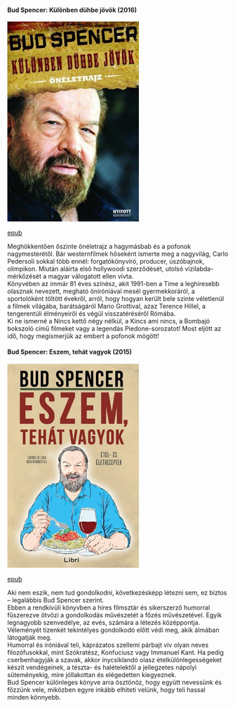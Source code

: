#### <a name="id_1212">Bud Spencer: Különben dühbe jövök (2016)</a>
<img src="https://github.com/BercziSandor/calibre_lib/raw/main/Bud%20Spencer/Kulonben%20duhbe%20jovok%20%281212%29/cover.jpg" alt="cover" width="300"/>

[epub](https://github.com/BercziSandor/calibre_lib/raw/main/Bud%20Spencer/Kulonben%20duhbe%20jovok%20%281212%29/Kulonben%20duhbe%20jovok%20-%20Bud%20Spencer.epub)
<div>
<p>Meghökkentően őszinte önéletrajz a hagymásbab és a pofonok nagymesterétől. Bár westernfilmek hőseként ismerte meg a nagyvilág, Carlo Pedersoli sokkal több ennél: forgatókönyvíró, producer, úszóbajnok, olimpikon. Miután aláírta első hollywoodi szerződését, utolsó vízilabda-mérkőzését a magyar válogatott ellen vívta.<br>Könyvében az immár 81 éves színész, akit 1991-ben a Time a leghíresebb olasznak nevezett, megható öniróniával mesél gyermekkoráról, a sportolóként töltött évekről, arról, hogy hogyan került bele szinte véletlenül a filmek világába, barátságáról Mario Grottival, azaz Terence Hillel, a tengerentúli élményeiről és végül visszatéréséről Rómába.<br>Ki ne ismerné a Nincs kettő négy nélkül, a Kincs ami nincs, a Bombajó bokszoló című filmeket vagy a legendás Piedone-sorozatot! Most eljött az idő, hogy megismerjük az embert a pofonok mögött!</p></div>

#### <a name="id_966">Bud Spencer: Eszem, tehát vagyok (2015)</a>
<img src="https://github.com/BercziSandor/calibre_lib/raw/main/Bud%20Spencer/Eszem%2C%20tehat%20vagyok%20%28966%29/cover.jpg" alt="cover" width="300"/>

[epub](https://github.com/BercziSandor/calibre_lib/raw/main/Bud%20Spencer/Eszem%2C%20tehat%20vagyok%20%28966%29/Eszem%2C%20tehat%20vagyok%20-%20Bud%20Spencer.epub)
<div>
<p>Aki nem eszik, nem tud gondolkodni, következésképp létezni sem, ez biztos – legalábbis Bud Spencer szerint.<br>Ebben a rendkívüli könyvben a híres filmsztár és sikerszerző humorral fűszerezve ötvözi a gondolkodás művészetét a főzés művészetével. Egyik legnagyobb szenvedélye, az evés, számára a létezés középpontja. Véleményét tizenkét tekintélyes gondolkodó előtt védi meg, akik álmában látogatják meg.<br>Humorral és iróniával teli, káprázatos szellemi párbajt vív olyan neves filozófusokkal, mint Szókratész, Konfuciusz vagy Immanuel Kant. Ha pedig cserbenhagyják a szavak, akkor ínycsiklandó olasz ételkülönlegességeket készít vendégeinek, a tészta- és halételektől a jellegzetes nápolyi süteményekig, mire jóllakottan és elégedetten kiegyeznek.<br>Bud Spencer különleges könyve arra ösztönöz, hogy együtt nevessünk és főzzünk vele, miközben egyre inkább elhiteti velünk, hogy teli hassal minden könnyebb.</p></div>

